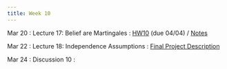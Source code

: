 ```yaml
---
title: Week 10
---
```


Mar 20
: Lecture 17: Belief are Martingales
     : [HW10](/assets/hw10/hw10.pdf) (due 04/04) / [Notes](https://forecasting.quarto.pub/book/beliefs-time.html) 
      
Mar 22
: Lecture 18: Independence Assumptions
     : [Final Project Description](https://docs.google.com/document/d/1G4FA29b3aggTMfwLsaBeDtXM_b32XVVqtS5RWQah23M/edit?usp=sharing) <!-- [Slides](https://docs.google.com/presentation/d/1j5rt4IMgSKdcxqnpQxnY-NfhNYwuqpSaE41rK-mlmhc/edit#slide=id.p) / [Notes](/lectures/lec16-cogbiases-1) /  -->

Mar 24
: Discussion 10
	: 
